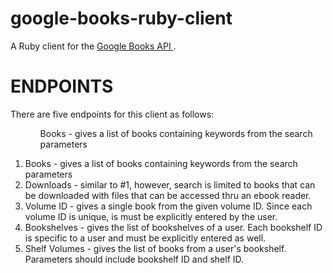 # google-books-ruby-client

A Ruby client for the <a href='https://developers.google.com/books/docs/overview'> Google Books API <a>.
  
<h1>ENDPOINTS</h1>
There are five endpoints for this client as follows:
  <ul>  
    <ol> Books - gives a list of books containing keywords from the search parameters </ol>
  </ul>
    
1. Books - gives a list of books containing keywords from the search parameters
  2. Downloads - similar to #1, however, search is limited to books that can be downloaded with files that can be accessed thru an ebook reader. 
  3. Volume ID - gives a single book from the given volume ID. Since each volume ID is unique, is must be explicitly entered by the user.
 4. Bookshelves - gives the list of bookshelves of a user. Each bookshelf ID is specific to a user and must be explicitly entered as well. 
5. Shelf Volumes - gives the list of books from a user's bookshelf. Parameters should include bookshelf ID and shelf ID. 

